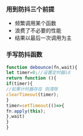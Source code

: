 ### 用到防抖三个前提

- 频繁调用某个函数
- 浪费了不必要的性能
- 结果以最后一次调用为主

### 手写防抖函数

```js
function debounce(fn,wait){
let timer=0;//设置定时器id
return function (){
if(timer){
//如果计时器存在 则清除
clearTimeout(timer);
}
timer=setTimeout(()=>{
fn.apply(this);
},wait)
}
}
```

